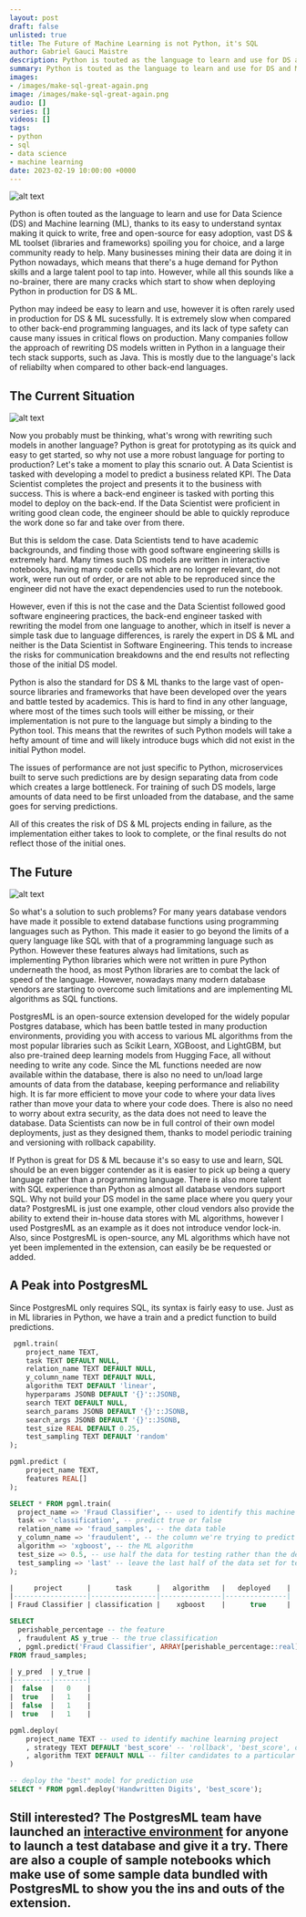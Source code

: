 ```yaml
---
layout: post
draft: false
unlisted: true
title: The Future of Machine Learning is not Python, it's SQL
author: Gabriel Gauci Maistre
description: Python is touted as the language to learn and use for DS and ML thanks to its easy to understand syntax making it quick to write, free and open-source for simple adoption, vast DS & ML toolset making you spoilt for choice, and large community ready to help. However, there are many cracks which start to show when using Python in production.
summary: Python is touted as the language to learn and use for DS and ML thanks to its easy to understand syntax making it quick to write, free and open-source for simple adoption, vast DS & ML toolset making you spoilt for choice, and large community ready to help. However, there are many cracks which start to show when using Python in production.
images:
- /images/make-sql-great-again.png
image: /images/make-sql-great-again.png
audio: []
series: []
videos: []
tags:
- python
- sql
- data science
- machine learning
date: 2023-02-19 10:00:00 +0000
---
```


![alt text](/images/make-sql-great-again.png "Make SQL great again!")

Python is often touted as the language to learn and use for Data Science (DS) and Machine learning (ML), thanks to its easy to understand syntax making it quick to write, free and open-source for easy adoption, vast DS & ML toolset (libraries and frameworks) spoiling you for choice, and a large community ready to help. Many businesses mining their data are doing it in Python nowadays, which means that there's a huge demand for Python skills and a large talent pool to tap into. However, while all this sounds like a no-brainer, there are many cracks which start to show when deploying Python in production for DS & ML.

Python may indeed be easy to learn and use, however it is often rarely used in production for DS & ML sucessfully. It is extremely slow when compared to other back-end programming languages, and its lack of type safety can cause many issues in critical flows on production. Many companies follow the approach of rewriting DS models written in Python in a language their tech stack supports, such as Java. This is mostly due to the language's lack of reliabilty when compared to other back-end languages.

## The Current Situation

![alt text](/images/what-is-this-ds-model.png "What the hell is this?")

Now you probably must be thinking, what's wrong with rewriting such models in another language? Python is great for prototyping as its quick and easy to get started, so why not use a more robust language for porting to production? Let's take a moment to play this scnario out. A Data Scientist is tasked with developing a model to predict a business related KPI. The Data Scientist completes the project and presents it to the business with success. This is where a back-end engineer is tasked with porting this model to deploy on the back-end. If the Data Scientist were proficient in writing good clean code, the engineer should be able to quickly reproduce the work done so far and take over from there.

But this is seldom the case. Data Scientists tend to have academic backgrounds, and finding those with good software engineering skills is extremely hard. Many times such DS models are written in interactive notebooks, having many code cells which are no longer relevant, do not work, were run out of order, or are not able to be reproduced since the engineer did not have the exact dependencies used to run the notebook.

However, even if this is not the case and the Data Scientist followed good software engineering practices, the back-end engineer tasked with rewriting the model from one language to another, which in itself is never a simple task due to language differences, is rarely the expert in DS & ML and neither is the Data Scientist in Software Engineering. This tends to increase the risks for communication breakdowns and the end results not reflecting those of the initial DS model.

Python is also the standard for DS & ML thanks to the large vast of open-source libraries and frameworks that have been developed over the years and battle tested by academics. This is hard to find in any other language, where most of the times such tools will either be missing, or their implementation is not pure to the language but simply a binding to the Python tool. This means that the rewrites of such Python models will take a hefty amount of time and will likely introduce bugs which did not exist in the initial Python model.

The issues of performance are not just specific to Python, microservices built to serve such predictions are by design separating data from code which creates a large bottleneck. For training of such DS models, large amounts of data need to be first unloaded from the database, and the same goes for serving predictions.

All of this creates the risk of DS & ML projects ending in failure, as the implementation either takes to look to complete, or the final results do not reflect those of the initial ones.

## The Future

![alt text](/images/society-if-ds-used-sql.png "Society if Data Scientists' used SQL to develop and deploy their models")

So what's a solution to such problems? For many years database vendors have made it possible to extend database functions using programming languages such as Python. This made it easier to go beyond the limits of a query language like SQL with that of a programming language such as Python. However these features always had limitations, such as implementing Python libraries which were not written in pure Python underneath the hood, as most Python libraries are to combat the lack of speed of the language. However, nowadays many modern database vendors are starting to overcome such limitations and are implementing ML algorithms as SQL functions.

PostgresML is an open-source extension developed for the widely popular Postgres database, which has been battle tested in many production environments, providing you with access to various ML algorithms from the most popular libraries such as Scikit Learn, XGBoost, and LightGBM, but also pre-trained deep learning models from Hugging Face, all without needing to write any code. Since the ML functions needed are now available within the database, there is also no need to un/load large amounts of data from the database, keeping performance and reliability high. It is far more efficient to move your code to where your data lives rather than move your data to where your code does. There is also no need to worry about extra security, as the data does not need to leave the database. Data Scientists can now be in full control of their own model deployments, just as they designed them, thanks to model periodic training and versioning with rollback capability.

If Python is great for DS & ML because it's so easy to use and learn, SQL should be an even bigger contender as it is easier to pick up being a query language rather than a programming language. There is also more talent with SQL experience than Python as almost all database vendors support SQL. Why not build your DS model in the same place where you query your data? PostgresML is just one example, other cloud vendors also provide the ability to extend their in-house data stores with ML algorithms, however I used PostgresML as an example as it does not introduce vendor lock-in. Also, since PostgresML is open-source, any ML algorithms which have not yet been implemented in the extension, can easily be be requested or added.

## A Peak into PostgresML

Since PostgresML only requires SQL, its syntax is fairly easy to use. Just as in ML libraries in Python, we have a train and a predict function to build predictions.

```sql
 pgml.train(
    project_name TEXT,
    task TEXT DEFAULT NULL,
    relation_name TEXT DEFAULT NULL,
    y_column_name TEXT DEFAULT NULL,
    algorithm TEXT DEFAULT 'linear',
    hyperparams JSONB DEFAULT '{}'::JSONB,
    search TEXT DEFAULT NULL,
    search_params JSONB DEFAULT '{}'::JSONB,
    search_args JSONB DEFAULT '{}'::JSONB,
    test_size REAL DEFAULT 0.25,
    test_sampling TEXT DEFAULT 'random'
);

pgml.predict (
    project_name TEXT,
    features REAL[]
);
```

```sql
SELECT * FROM pgml.train(
  project_name => 'Fraud Classifier', -- used to identify this machine learning project
  task => 'classification', -- predict true or false
  relation_name => 'fraud_samples', -- the data table
  y_column_name => 'fraudulent', -- the column we're trying to predict
  algorithm => 'xgboost', -- the ML algorithm
  test_size => 0.5, -- use half the data for testing rather than the default test size of 25%
  test_sampling => 'last' -- leave the last half of the data set for testing
);

|     project      |      task      |   algorithm   |   deployed    |
|------------------|----------------|---------------|---------------|
| Fraud Classifier | classification | 	 xgboost    | 	   true     |
```

```sql
SELECT
  perishable_percentage -- the feature
  , fraudulent AS y_true -- the true classification
  , pgml.predict('Fraud Classifier', ARRAY[perishable_percentage::real]) AS y_pred -- the predicted classification
FROM fraud_samples;

| y_pred  | y_true |
|---------|--------|
|  false  |   0    |
|  true   |   1    |
|  false  |   1    |
|  true   |   1    |
```

```sql
pgml.deploy(
    project_name TEXT -- used to identify machine learning project
    , strategy TEXT DEFAULT 'best_score' -- 'rollback', 'best_score', or 'most_recent'
    , algorithm TEXT DEFAULT NULL -- filter candidates to a particular algorithm, NULL = all qualify
)
```

```sql
-- deploy the "best" model for prediction use
SELECT * FROM pgml.deploy('Handwritten Digits', 'best_score');
```

Still interested? The PostgresML team have launched an [interactive environment](https://postgresml.org/blog/data-is-living-and-relational/) for anyone to launch a test database and give it a try. There are also a couple of sample notebooks which make use of some sample data bundled with PostgresML to show you the ins and outs of the extension.
- 
